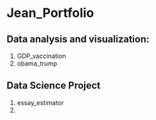 # Jean_Portfolio

## Data analysis and visualization:
1. GDP_vaccination
2. obama_trump

## Data Science Project
1. essay_estimator
2. 
